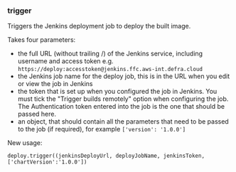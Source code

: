 ### trigger

Triggers the Jenkins deployment job to deploy the built image.

Takes four parameters:
- the full URL (without trailing /) of the Jenkins service, including username and access token
  e.g. `https://deploy:accesstoken@jenkins.ffc.aws-int.defra.cloud`
- the Jenkins job name for the deploy job, this is in the URL when you edit or view the job in Jenkins
- the token that is set up when you configured the job in Jenkins. You must tick the "Trigger builds remotely" option when configuring the job. The Authentication token entered into the job is the one that should be passed here.
- an object, that should contain all the parameters that need to be passed to the job (if required), for example `['version': '1.0.0']`


New usage:

```
deploy.trigger((jenkinsDeployUrl, deployJobName, jenkinsToken, ['chartVersion':'1.0.0'])
```

